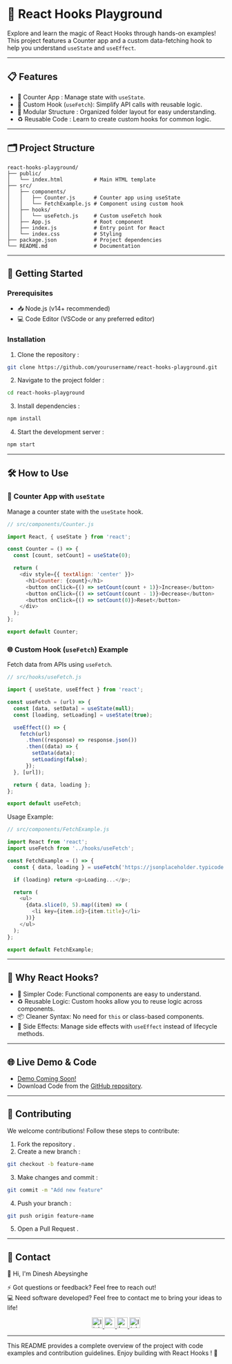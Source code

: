 # 🎯  React Hooks Playground   
Explore and learn the magic of  React Hooks  through hands-on examples! This project features a  Counter app  and a  custom data-fetching hook  to help you understand `useState` and `useEffect`.  

---

## 📋  Features   
- 🔢  Counter App : Manage state with `useState`.  
- 🔄  Custom Hook  (`useFetch`): Simplify API calls with reusable logic.  
- 🧩  Modular Structure : Organized folder layout for easy understanding.  
- ♻️  Reusable Code : Learn to create custom hooks for common logic.

---

## 🗂  Project Structure   

```
react-hooks-playground/
├── public/
│   └── index.html          # Main HTML template
├── src/
│   ├── components/
│   │   ├── Counter.js      # Counter app using useState
│   │   └── FetchExample.js # Component using custom hook
│   ├── hooks/
│   │   └── useFetch.js     # Custom useFetch hook
│   ├── App.js              # Root component
│   ├── index.js            # Entry point for React
│   └── index.css           # Styling
├── package.json            # Project dependencies
└── README.md               # Documentation
```

---

## 🚀  Getting Started   

###  Prerequisites   
- 📥  Node.js  (v14+ recommended)  
- 💻  Code Editor  (VSCode or any preferred editor)  

###  Installation   

1.  Clone the repository :  
   ```bash
   git clone https://github.com/yourusername/react-hooks-playground.git
   ```
2.  Navigate to the project folder :  
   ```bash
   cd react-hooks-playground
   ```
3.  Install dependencies :  
   ```bash
   npm install
   ```
4.  Start the development server :  
   ```bash
   npm start
   ```

---

## 🛠  How to Use   

### 🔢  Counter App with `useState`   
Manage a counter state with the `useState` hook.

```javascript
// src/components/Counter.js

import React, { useState } from 'react';

const Counter = () => {
  const [count, setCount] = useState(0);

  return (
    <div style={{ textAlign: 'center' }}>
      <h1>Counter: {count}</h1>
      <button onClick={() => setCount(count + 1)}>Increase</button>
      <button onClick={() => setCount(count - 1)}>Decrease</button>
      <button onClick={() => setCount(0)}>Reset</button>
    </div>
  );
};

export default Counter;
```

### 🌐  Custom Hook (`useFetch`) Example   
Fetch data from APIs using `useFetch`.

```javascript
// src/hooks/useFetch.js

import { useState, useEffect } from 'react';

const useFetch = (url) => {
  const [data, setData] = useState(null);
  const [loading, setLoading] = useState(true);

  useEffect(() => {
    fetch(url)
      .then((response) => response.json())
      .then((data) => {
        setData(data);
        setLoading(false);
      });
  }, [url]);

  return { data, loading };
};

export default useFetch;
```

 Usage Example:   
```javascript
// src/components/FetchExample.js

import React from 'react';
import useFetch from '../hooks/useFetch';

const FetchExample = () => {
  const { data, loading } = useFetch('https://jsonplaceholder.typicode.com/posts');

  if (loading) return <p>Loading...</p>;

  return (
    <ul>
      {data.slice(0, 5).map((item) => (
        <li key={item.id}>{item.title}</li>
      ))}
    </ul>
  );
};

export default FetchExample;
```

---

## 🌟  Why React Hooks?   

- 🔧  Simpler Code:  Functional components are easy to understand.  
- ♻️  Reusable Logic:  Custom hooks allow you to reuse logic across components.  
- 📦  Cleaner Syntax:  No need for `this` or class-based components.  
- 🔄  Side Effects:  Manage side effects with `useEffect` instead of lifecycle methods.

---

## 🌐  Live Demo & Code   

-  [Demo Coming Soon!](#)   
-  Download Code  from the [GitHub repository](https://github.com/dineshabey/react-hooks-examples.git).  

---

## 🤝  Contributing   

We welcome contributions! Follow these steps to contribute:

1.  Fork the repository .  
2.  Create a new branch :  
   ```bash
   git checkout -b feature-name
   ```
3.  Make changes and commit :  
   ```bash
   git commit -m "Add new feature"
   ```
4.  Push your branch :  
   ```bash
   git push origin feature-name
   ```
5.  Open a Pull Request .

---


## 📧  Contact  

👋 Hi, I'm Dinesh Abeysinghe

⚡ Got questions or feedback? Feel free to reach out!  
💻 Need software developed? Feel free to contact me to bring your ideas to life!

<div align="center">
<a href="https://www.linkedin.com/in/dinesh-abeysinghe-bb773293" target="_blank">
    <img src="https://img.shields.io/static/v1?message=LinkedIn&logo=linkedin&label=&color=0077B5&logoColor=white&labelColor=&style=for-the-badge" height="25" alt="linkedin logo" />
</a>

<a href="mailto:dinabeysinge@gmail.com" target="_blank">
    <img src="https://img.shields.io/static/v1?message=Gmail&logo=gmail&label=&color=D14836&logoColor=white&labelColor=&style=for-the-badge" height="25" alt="gmail logo" />
</a>

<a href="https://huggingface.co/dineshabeysinghe" target="_blank">
    <img src="https://img.shields.io/static/v1?message=HuggingFace&logo=huggingface&label=&color=FFAA00&logoColor=white&labelColor=&style=for-the-badge" height="25" alt="huggingface logo" />
</a>

<a href="https://www.linkedin.com/newsletters/7205635660026703872/" target="_blank">
    <img src="https://img.shields.io/static/v1?message=FutureAIToday&logo=linkedin&label=&color=0077B5&logoColor=white&labelColor=&style=for-the-badge" height="25" alt="linkedin logo" />
</a>

</div>

---

This README provides a complete overview of the project with code examples and contribution guidelines. Enjoy building with  React Hooks ! 🎉
